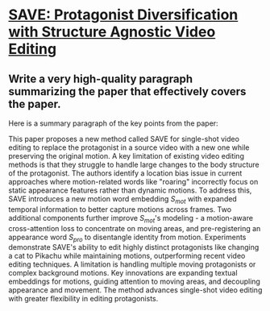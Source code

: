 # [SAVE: Protagonist Diversification with Structure Agnostic Video Editing](https://arxiv.org/abs/2312.02503)

## Write a very high-quality paragraph summarizing the paper that effectively covers the paper.

 Here is a summary paragraph of the key points from the paper:

This paper proposes a new method called SAVE for single-shot video editing to replace the protagonist in a source video with a new one while preserving the original motion. A key limitation of existing video editing methods is that they struggle to handle large changes to the body structure of the protagonist. The authors identify a location bias issue in current approaches where motion-related words like "roaring" incorrectly focus on static appearance features rather than dynamic motions. To address this, SAVE introduces a new motion word embedding $S_{mot}$ with expanded temporal information to better capture motions across frames. Two additional components further improve $S_{mot}$'s modeling - a motion-aware cross-attention loss to concentrate on moving areas, and pre-registering an appearance word $S_{pro}$ to disentangle identity from motion. Experiments demonstrate SAVE's ability to edit highly distinct protagonists like changing a cat to Pikachu while maintaining motions, outperforming recent video editing techniques. A limitation is handling multiple moving protagonists or complex background motions. Key innovations are expanding textual embeddings for motions, guiding attention to moving areas, and decoupling appearance and movement. The method advances single-shot video editing with greater flexibility in editing protagonists.
